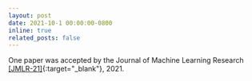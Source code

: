 ```yaml
---
layout: post
date: 2021-10-1 00:00:00-0800
inline: true
related_posts: false
---
```


One paper was accepted by the Journal of Machine Learning Research [[JMLR-21]](https://www.jmlr.org/papers/v23/19-497.html){:target="\_blank"}, 2021.
